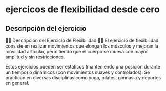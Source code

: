 # ejercicos de flexibilidad desde cero

## Descripción del ejercicio
🧘‍♂️ Descripción del Ejercicio de Flexibilidad 🧘‍♀️
El ejercicio de flexibilidad consiste en realizar movimientos que elongan los músculos y mejoran la movilidad articular, permitiendo que el cuerpo se mueva con mayor amplitud y sin restricciones.

Estos ejercicios pueden ser estáticos (manteniendo una posición durante un tiempo) o dinámicos (con movimientos suaves y controlados). Se practican en diversas disciplinas como yoga, pilates, gimnasia y deportes en general.

